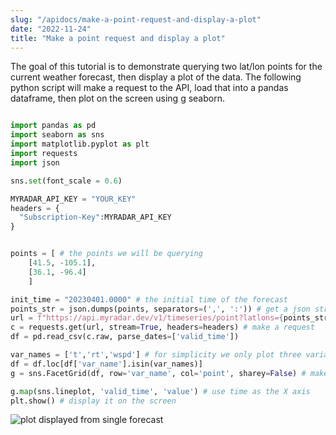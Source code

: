 ```yaml
---
slug: "/apidocs/make-a-point-request-and-display-a-plot"
date: "2022-11-24"
title: "Make a point request and display a plot"
---
```


The goal of this tutorial is to demonstrate querying two lat/lon points for the current weather forecast, then display a plot of the data.  The following python script will make a request to the API, load that into a pandas dataframe, then plot on the screen using g seaborn.

```python

import pandas as pd
import seaborn as sns
import matplotlib.pyplot as plt
import requests
import json

sns.set(font_scale = 0.6)

MYRADAR_API_KEY = "YOUR_KEY"
headers = {
  "Subscription-Key":MYRADAR_API_KEY
}


points = [ # the points we will be querying
    [41.5, -105.1],
    [36.1, -96.4]
    ]

init_time = "20230401.0000" # the initial time of the forecast
points_str = json.dumps(points, separators=(',', ':')) # get a json str for the URL parameter
url = f"https://api.myradar.dev/v1/timeseries/point?latlons={points_str}&itime={init_time}&as_csv=true" # format the URL
c = requests.get(url, stream=True, headers=headers) # make a request
df = pd.read_csv(c.raw, parse_dates=['valid_time'])

var_names = ['t','rt','wspd'] # for simplicity we only plot three variables, too many variables would crowd the screen
df = df.loc[df['var_name'].isin(var_names)]
g = sns.FacetGrid(df, row='var_name', col='point', sharey=False) # make a grid plot

g.map(sns.lineplot, 'valid_time', 'value') # use time as the X axis
plt.show() # display it on the screen

```

 ![plot displayed from single forecast](../single.png)
